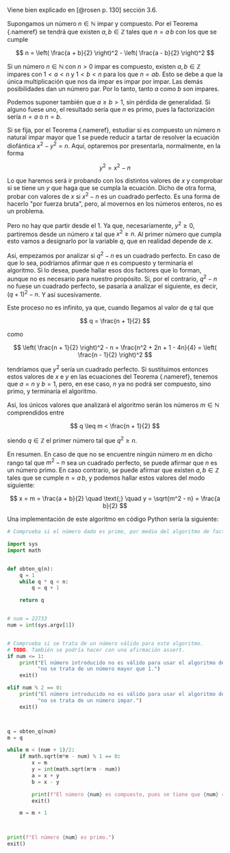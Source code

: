 


Viene bien explicado en [@rosen p. 130] sección 3.6.

Supongamos un número $n \in \mathbb{N}$ impar y compuesto. Por el Teorema
[](#th-sol-gral-ec-diof-cuad){.nameref} se tendrá que existen $a, b \in
\mathbb{Z}$ tales que $n = a \, b$ con los que se cumple

$$ n = \left( \frac{a + b}{2} \right)^2 - \left( \frac{a - b}{2} \right)^2 $$

Si un número $n \in \mathbb{N}$ con $n > 0$ impar es compuesto, existen $a, b \in
\mathbb{Z}$ impares con $1 < a < n$ y $1 < b < n$ para los que $n = ab$. Esto se
debe a que la única multiplicación que nos da impar es impar por impar. Las
demás posibilidades dan un número par. Por lo tanto, tanto $a$ como $b$ son
impares.

Podemos suponer también que $a \geq b > 1$, sin pérdida de generalidad. Si
alguno fuese uno, el resultado sería que $n$ es primo, pues la factorización
sería $n = a$ o $n = b$.

Si se fija, por el Teorema [](#th-sol-gral-ec-diof-cuad){.nameref}, estudiar
si es compuesto un número $n$ natural impar mayor que 1 se puede reducir a
tartar de resolver la ecuación diofántica $x^2 - y^2 = n$. Aquí, optaremos
por presentarla, normalmente, en la forma

$$ y^2 = x^2 - n $$

Lo que haremos será ir probando con los distintos valores de $x$ y comprobar
si se tiene un $y$ que haga que se cumpla la ecuación. Dicho de otra forma,
probar con valores de $x$ si $x^2 - n$ es un cuadrado perfecto. Es una forma
de hacerlo "por fuerza bruta", pero, al movernos en los números enteros, no
es un problema.

Pero no hay que partir desde el 1. Ya que, necesariamente, $y^2 \geq 0$,
partiremos desde un número $x$ tal que $x^2 \geq n$. Al primer número que
cumpla esto vamos a designarlo por la variable $q$, que en realidad depende
de $x$.

Así, empezamos por analizar si $q^2 - n$ es un cuadrado perfecto. En caso de
que lo sea, podríamos afirmar que $n$ es compuesto y terminaría el
algoritmo. Si lo desea, puede hallar esos dos factores que lo forman, aunque
no es necesario para nuestro propósito. Si, por el contrario, $q^2 - n$ no
fuese un cuadrado perfecto, se pasaría a analizar el siguiente, es decir,
$(q+1)^2 - n$. Y así sucesivamente.

Este proceso no es infinito, ya que, cuando llegamos al valor de $q$ tal que

$$ q = \frac{n + 1}{2} $$

como

$$ \left( \frac{n + 1}{2} \right)^2 - n = \frac{n^2 + 2n + 1 - 4n}{4} =
\left( \frac{n - 1}{2} \right)^2 $$

tendríamos que $y^2$ sería un cuadrado perfecto. Si sustituimos entonces
estos valores de $x$ e $y$ en las ecuaciones del Teorema
[](#th-sol-gral-ec-diof-cuad){.nameref}, tenemos que $a = n$ y $b = 1$,
pero, en ese caso, $n$ ya no podrá ser compuesto, sino primo, y terminaría
el algoritmo.

Así, los únicos valores que analizará el algoritmo serán los números $m \in
\mathbb{N}$ comprendidos entre

$$ q \leq m < \frac{n + 1}{2} $$

siendo $q \in \mathbb{Z}$ el primer número tal que $q^2 \geq n$.

En resumen. En caso de que no se encuentre ningún número $m$ en dicho rango
tal que $m^2 - n$ sea un cuadrado perfecto, se puede afirmar que $n$ es un
número primo. En caso contrario, se puede afirmar que existen $a, b \in
\mathbb{Z}$ tales que se cumple $n = a \, b$, y podemos hallar estos valores del
modo siguiente:

$$ x = m = \frac{a + b}{2} \quad \text{;} \quad y = \sqrt{m^2 - n} = \frac{a
b}{2} $$

Una implementación de este algoritmo en código Python sería la siguiente:

```python
# Comprueba si el número dado es primo, por medio del algoritmo de factorización de Fermat.

import sys
import math


def obten_q(n):
    q = 1
    while q * q < n:
        q = q + 1

    return q


# num = 22733
num = int(sys.argv[1])


# Comprueba si se trata de un número válido para este algoritmo.
# TODO. También se podría hacer con una afirmación assert.
if num <= 1:
    print("El número introducido no es válido para usar el algoritmo de Fermat ya que "
          "no se trata de un número mayor que 1.")
    exit()

elif num % 2 == 0:
    print("El número introducido no es válido para usar el algoritmo de Fermat ya que "
          "no se trata de un número impar.")
    exit()



q = obten_q(num)
m = q

while m < (num + 1)/2:
    if math.sqrt(m*m - num) % 1 == 0:
        x = m
        y = int(math.sqrt(m*m - num))
        a = x + y
        b = x - y

        print(f"El número {num} es compuesto, pues se tiene que {num} = {a} x {b}.")
        exit()

    m = m + 1



print(f"El número {num} es primo.")
exit()
```




